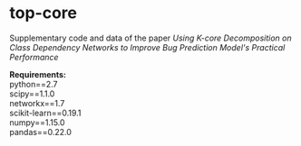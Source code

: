 # top-core
Supplementary code and data of the paper *Using K-core Decomposition on Class Dependency Networks to Improve Bug Prediction Model's Practical Performance*  
    
**Requirements:**  
python==2.7  
scipy==1.1.0  
networkx==1.7  
scikit-learn==0.19.1  
numpy==1.15.0  
pandas==0.22.0  
